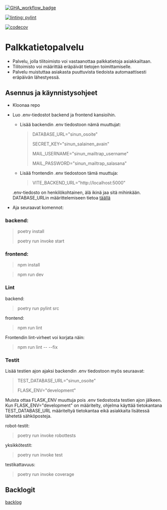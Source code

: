 [![GHA_workflow_badge](https://github.com/Palkkatietopalvelu/palkkatietopalvelu/workflows/CI/badge.svg)](https://github.com/Palkkatietopalvelu/palkkatietopalvelu/actions/workflows/main.yml)

[![linting: pylint](https://img.shields.io/badge/linting-pylint-yellowgreen)](https://github.com/pylint-dev/pylint)

[![codecov](https://codecov.io/gh/Palkkatietopalvelu/palkkatietopalvelu/graph/badge.svg?token=2ZNIBLMX7I)](https://codecov.io/gh/Palkkatietopalvelu/palkkatietopalvelu)

# Palkkatietopalvelu
* Palvelu, jolla tilitoimisto voi vastaanottaa palkkatietoja asiakkailtaan.
* Tilitoimisto voi määrittää eräpäivät tietojen toimittamiselle.
* Palvelu muistuttaa asiakasta puuttuvista tiedoista automaattisesti eräpäivän lähestyessä.
## Asennus ja käynnistysohjeet

- Kloonaa repo
- Luo .env-tiedostot backend ja frontend kansioihin.
    - Lisää backendin .env tiedostoon nämä muuttujat:
      >DATABASE_URL="sinun_osoite"
      >
      >SECRET_KEY="sinun_salainen_avain"
      >
      >MAIL_USERNAME="sinun_mailtrap_username"
      >
      >MAIL_PASSWORD="sinun_mailtrap_salasana"
      
    - Lisää frontendin .env tiedostoon tämä muuttuja:
      >VITE_BACKEND_URL="http://localhost:5000"
      >

  .env-tiedosto on henkilökohtainen, älä ikinä jaa sitä mihinkään.
  DATABASE_URLin määrittelemiseen tietoa [täällä](https://www.postgresql.org/docs/current/libpq-connect.html#LIBPQ-CONNSTRING)

- Aja seuraavat komennot:

### backend:

> poetry install
>
> poetry run invoke start

### frontend:

> npm install

> npm run dev

### Lint

backend:
> poetry run pylint src

frontend:
> npm run lint

Frontendin lint-virheet voi korjata näin:
> npm run lint -- --fix

### Testit
Lisää testien ajon ajaksi backendin .env tiedostoon myös seuraavat:
  >TEST_DATABASE_URL="sinun_osoite"
  >
  >FLASK_ENV="development"

Muista ottaa FLASK_ENV muuttuja pois .env tiedostosta testien ajon jälkeen. Kun FLASK_ENV="development" on määritelty, ohjelma käyttää tietokantana TEST_DATABASE_URL määriteltyä tietokantaa eikä asiakkaita lisätessä lähetetä sähköposteja.

robot-testit:
> poetry run invoke robottests

yksikkötestit:
> poetry run invoke test

testikattavuus:
> poetry run invoke coverage

## Backlogit
[backlog](https://docs.google.com/spreadsheets/d/1jwWQK4tsHwZ1lQ-sYIJoU5UrBi-TOOu_HQ8tnd9n4GE/edit#gid=0https://docs.google.com/spreadsheets/d/1jwWQK4tsHwZ1lQ-sYIJoU5UrBi-TOOu_HQ8tnd9n4GE/edit#gid=0](https://docs.google.com/spreadsheets/d/1jwWQK4tsHwZ1lQ-sYIJoU5UrBi-TOOu_HQ8tnd9n4GE/edit?usp=sharing)https://docs.google.com/spreadsheets/d/1jwWQK4tsHwZ1lQ-sYIJoU5UrBi-TOOu_HQ8tnd9n4GE/edit?usp=sharing)
